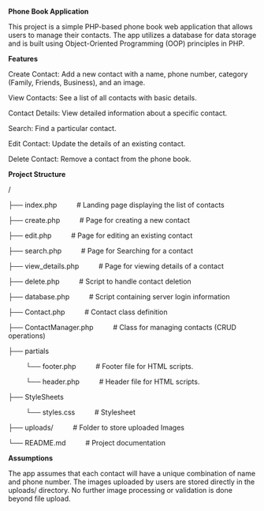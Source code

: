 **Phone Book Application**

This project is a simple PHP-based phone book web application that allows users to manage their contacts. The app utilizes a database for data storage and is built using Object-Oriented Programming (OOP) principles in PHP.

**Features**

Create Contact: Add a new contact with a name, phone number, category (Family, Friends, Business), and an image.

View Contacts: See a list of all contacts with basic details.

Contact Details: View detailed information about a specific contact.

Search: Find a particular contact.

Edit Contact: Update the details of an existing contact.

Delete Contact: Remove a contact from the phone book.

**Project Structure**

/

├── index.php       &emsp; &emsp;      # Landing page displaying the list of contacts

├── create.php    &emsp; &emsp;         # Page for creating a new contact

├── edit.php       &emsp; &emsp;        # Page for editing an existing contact

├── search.php       &emsp; &emsp;        # Page for Searching for a contact

├── view_details.php     &emsp; &emsp;       # Page for viewing details of a contact

├── delete.php     &emsp; &emsp;        # Script to handle contact deletion

├── database.php     &emsp; &emsp;        # Script containing server login information

├── Contact.php     &emsp; &emsp;       # Contact class definition

├── ContactManager.php  &emsp; &emsp;   # Class for managing contacts (CRUD operations)

├── partials

&emsp; &emsp; └── footer.php     &emsp; &emsp;         # Footer file for HTML scripts.

&emsp; &emsp; └── header.php     &emsp; &emsp;         # Header file for HTML scripts.

├── StyleSheets

&emsp; &emsp; └── styles.css     &emsp; &emsp;         # Stylesheet
 
├── uploads/		&emsp; &emsp; 		# Folder to store uploaded Images

└── README.md        &emsp; &emsp;      # Project documentation

**Assumptions**

The app assumes that each contact will have a unique combination of name and phone number.
The images uploaded by users are stored directly in the uploads/ directory. No further image processing or validation is done beyond file upload.
